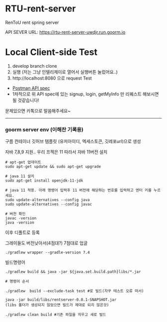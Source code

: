 # RTU-rent-server
RenToU rent spring server

API SEVER URL:
https://rtu-rent-server-uwdjr.run.goorm.io

# Local Client-side Test
1. develop branch clone
2. 실행 (저는 그냥 인텔리제이로 열어서 실행버튼 눌렀어요..)
3. http://localhost:8080 으로 request Test
  - [Postman API spec](https://documenter.getpostman.com/view/20800581/UzR1M3qi)
  - 1차적으로 위 API spec에 있는 signup, login, getMyInfo 만 리퀘스트 해보시면 될 것같습니다!

문제있으면 카톡으로 말씀해주세요~


---
### goorm server env (이해찬 기록용)
구름 컨테이너 깃허브 템플릿 (유저아이디, 엑세스토큰, 깃레포url)으로 생성

자바 7,8,9 지원.. 우리 프젝은 11 따라서 자바 11버전 설치
```
# apt-get 업데이트
sudo apt-get update && sudo apt-get upgrade

# java 11 설치
sudo apt-get install openjdk-11-jdk

# java 11 적용. 아래 명령어 입력후 11 버전에 해당하는 번호를 입력하고 엔터 키를 누르세요.
sudo update-alternatives --config java
sudo update-alternatives --config javac

# 버전 확인
javac -version
java -version
```
이후 디폴트로 등록


그레이들도 버전낮아서(4점대?) 7점대로 업글
```
./gradlew wrapper --gradle-version 7.4
```
빌드명령어
```
./gradlew build && java -jar ${java.set.build.path}libs/*.jar

# 명령어 순서

./gradlew  build --exclude-task test #로 빌드(자꾸 테스트 오류 떠서)

java -jar build/libs/rentserver-0.0.1-SNAPSHOT.jar
(libs 폴더가 생성되지 않았으면 빌드가 제대로 되지 않은것)

./gradlew clean build #기존 파일을 지우고 새로 빌드
```

